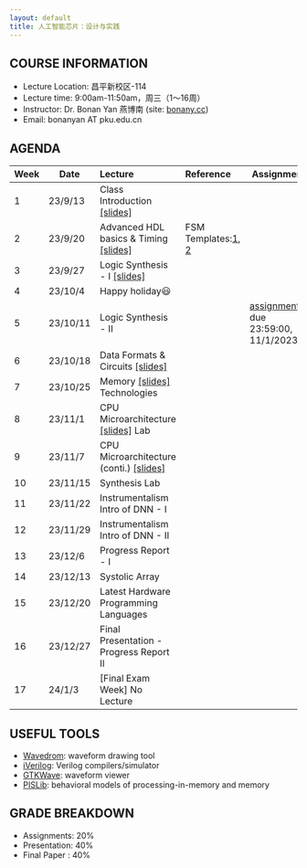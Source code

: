 ```yaml
---
layout: default
title: 人工智能芯片：设计与实践
---
```


## COURSE INFORMATION

- Lecture Location: 昌平新校区-114
- Lecture time:	9:00am-11:50am，周三（1～16周）
- Instructor: Dr. Bonan Yan 燕博南 (site: [bonany.cc](https://bonany.cc))
- Email:	bonanyan AT pku.edu.cn

## AGENDA

| Week | Date     | Lecture                                                                 | Reference                                                                                                | Assignment                                                                  |
| ---- | -------- | :---------------------------------------------------------------------- | :------------------------------------------------------------------------------------------------------- | --------------------------------------------------------------------------- |
| 1    | 23/9/13  | Class Introduction [\[slides\]](/assets/lec/Lec1_intro.pdf)             |                                                                                                          |                                                                             |
| 2    | 23/9/20  | Advanced HDL basics & Timing [\[slides\]](/assets/lec/Lec2_verilog.pdf) | FSM Templates:[1](/assets/other/mealy_state_machine_v.zip), [2](/assets/other/moore_state_machine_v.zip) |                                                                             |
| 3    | 23/9/27  | Logic Synthesis - I [\[slides\]](/assets/lec/Lec3_logicsyn.pdf)         |                                                                                                          |                                                                             |
| 4    | 23/10/4  | Happy holiday😃                                                        |                                                                                                          |                                                                             |
| 5    | 23/10/11 | Logic Synthesis - II                                                    |                                                                                                          | [assignment1](/assets/assignment/assignment_1.pdf), due 23:59:00, 11/1/2023 |
| 6    | 23/10/18 | Data Formats & Circuits [\[slides\]](/assets/lec/Lec4_arithmetics.pdf)  |                                                                                                          |                                                                             |
| 7    | 23/10/25 | Memory [\[slides\]](/assets/lec/Lec5_memory.pdf)  Technologies          |                                                                                                          |                                                                             |
| 8    | 23/11/1  | CPU Microarchitecture [\[slides\]](/assets/lec/Lec6_cpu.pdf) Lab        |                                                                                                          |                                                                             |
| 9    | 23/11/7  | CPU Microarchitecture (conti.) [\[slides\]](/assets/lec/Lec7_cpu_2.pdf) |                                                                                                          |                                                                             |
| 10   | 23/11/15 | Synthesis Lab                                                           |                                                                                                          |                                                                             |
| 11   | 23/11/22 | Instrumentalism Intro of DNN - I                                        |                                                                                                          |                                                                             |
| 12   | 23/11/29 | Instrumentalism Intro of DNN - II                                       |                                                                                                          |                                                                             |
| 13   | 23/12/6  | Progress Report - I                                                     |                                                                                                          |                                                                             |
| 14   | 23/12/13 | Systolic Array                                                          |                                                                                                          |                                                                             |
| 15   | 23/12/20 | Latest Hardware Programming Languages                                   |                                                                                                          |                                                                             |
| 16   | 23/12/27 | Final Presentation - Progress Report II                                 |                                                                                                          |                                                                             |
| 17   | 24/1/3   | [Final Exam Week] No Lecture                                            |                                                                                                          |                                                                             |

## USEFUL TOOLS

- [Wavedrom](https://wavedrom.com): waveform drawing tool
- [iVerilog](https://github.com/steveicarus/iverilog): Verilog compilers/simulator
- [GTKWave](https://gtkwave.sourceforge.net): waveform viewer
- [PISLib](https://bonany.gitlab.io/pis/): behavioral models of processing-in-memory and memory


## GRADE BREAKDOWN

- Assignments: 20%
- Presentation: 40%
- Final Paper : 40%
